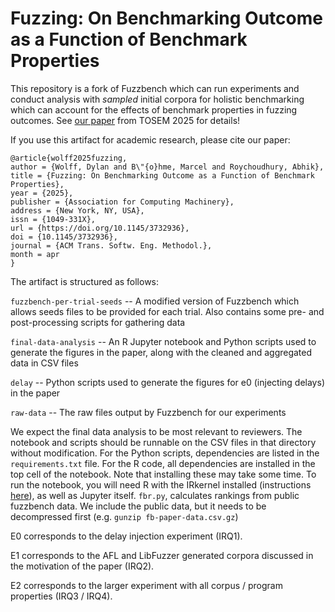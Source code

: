 # Fuzzing: On Benchmarking Outcome as a Function of Benchmark Properties

This repository is a fork of Fuzzbench which can run experiments and conduct analysis with *sampled* initial corpora for holistic benchmarking which can account for the effects of benchmark properties in fuzzing outcomes. See [our paper](https://dl.acm.org/doi/abs/10.1145/3732936) from TOSEM 2025 for details!  

If you use this artifact for academic research, please cite our paper:

```
@article{wolff2025fuzzing,
author = {Wolff, Dylan and B\"{o}hme, Marcel and Roychoudhury, Abhik},
title = {Fuzzing: On Benchmarking Outcome as a Function of Benchmark Properties},
year = {2025},
publisher = {Association for Computing Machinery},
address = {New York, NY, USA},
issn = {1049-331X},
url = {https://doi.org/10.1145/3732936},
doi = {10.1145/3732936},
journal = {ACM Trans. Softw. Eng. Methodol.},
month = apr
}
```

The artifact is structured as follows:


`fuzzbench-per-trial-seeds` -- A modified version of Fuzzbench which allows seeds files to be provided for each trial. Also contains some pre- and post-processing scripts for gathering data

`final-data-analysis` -- An R Jupyter notebook and Python scripts used to generate the figures in the paper, along with the cleaned and aggregated data in CSV files

`delay` -- Python scripts used to generate the figures for e0 (injecting delays) in the paper

`raw-data` -- The raw files output by Fuzzbench for our experiments

We expect the final data analysis to be most relevant to reviewers.
The notebook and scripts should be runnable on the CSV files in that directory without modification.
For the Python scripts, dependencies are listed in the `requirements.txt` file.
For the R code, all dependencies are installed in the top cell of the notebook. Note that installing these may take some time.
To run the notebook, you will need R with the IRkernel installed (instructions [here](https://irkernel.github.io/installation/)), as well as Jupyter itself.
`fbr.py`, calculates rankings from public fuzzbench data.
We include the public data, but it needs to be decompressed first (e.g. `gunzip fb-paper-data.csv.gz`) 

E0 corresponds to the delay injection experiment (IRQ1).

E1 corresponds to the AFL and LibFuzzer generated corpora discussed in the motivation of the paper (IRQ2).

E2 corresponds to the larger experiment with all corpus / program properties (IRQ3 / IRQ4).
